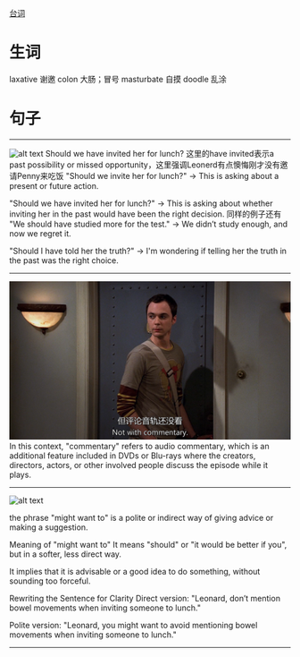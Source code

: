 
[台词](./script/s01e01.pdf)

# 生词

laxative 谢邀
colon 大肠；冒号
masturbate 自摸
doodle 乱涂


# 句子

---

![alt text](image.png)
Should we have invited her for lunch?
这里的have invited表示a past possibility or missed opportunity，这里强调Leonerd有点懊悔刚才没有邀请Penny来吃饭
"Should we invite her for lunch?" → This is asking about a present or future action.

"Should we have invited her for lunch?" → This is asking about whether inviting her in the past would have been the right decision.
同样的例子还有
"We should have studied more for the test." → We didn’t study enough, and now we regret it.

"Should I have told her the truth?" → I'm wondering if telling her the truth in the past was the right choice.

---

![alt text](image-1.png)
In this context, "commentary" refers to audio commentary, which is an additional feature included in DVDs or Blu-rays where the creators, directors, actors, or other involved people discuss the episode while it plays.

---

![alt text](image-2.png)

the phrase "might want to" is a polite or indirect way of giving advice or making a suggestion.

Meaning of "might want to"
It means "should" or "it would be better if you", but in a softer, less direct way.

It implies that it is advisable or a good idea to do something, without sounding too forceful.

Rewriting the Sentence for Clarity
Direct version: "Leonard, don’t mention bowel movements when inviting someone to lunch."

Polite version: "Leonard, you might want to avoid mentioning bowel movements when inviting someone to lunch."

---



















